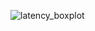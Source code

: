 ![latency_boxplot](https://github.com/user-attachments/assets/ea44013d-4929-4e4b-9b90-95fa9f7339fe)
